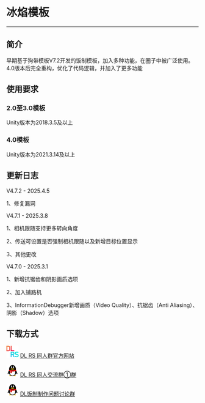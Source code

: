 # 冰焰模板
*****
## 简介
早期基于狗带模板V7.2开发的饭制模板，加入多种功能，在圈子中被广泛使用。4.0版本后完全重构，优化了代码逻辑，并加入了更多功能

## 使用要求
### 2.0至3.0模板
Unity版本为2018.3.5及以上

### 4.0模板
Unity版本为2021.3.14及以上

## 更新日志
V4.7.2 - 2025.4.5

1、修复漏洞

V4.7.1 - 2025.3.8

1、相机跟随支持更多转向角度

2、传送可设置是否强制相机跟随以及新增目标位置显示

3、其他更改

V4.7.0 - 2025.3.1

1、新增抗锯齿和阴影画质选项

2、加入铺路机

3、InformationDebugger新增画质（Video Quality）、抗锯齿（Anti Aliasing）、阴影（Shadow）选项

## 下载方式
![dlrs](img/dlrs.png) [DL RS 同人群官方网站](https://chinadlrs.com/app/?id=41 "DL RS 同人群官方网站")

![qq](img/qq.png) [DL RS 同人交流群①群](https://qm.qq.com/q/m6TkPE9AfS "QQ")

![qq](img/qq.png) [DL饭制制作问题讨论群](https://qm.qq.com/q/LuOHYyKV6U "QQ")